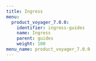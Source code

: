 ```yaml
---
title: Ingress
menu:
  product_voyager_7.0.0:
    identifier: ingress-guides
    name: Ingress
    parent: guides
    weight: 100
menu_name: product_voyager_7.0.0
---
```

